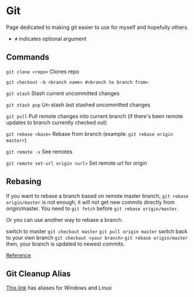 # Git

Page dedicated to making git easier to use for myself and hopefully others.

* `#` indicates optional argument

## Commands

`git clone <repo>` Clones repo

`git checkout -b <branch name> #<branch to branch from>`

`git stash` Stash current uncommitted changes

`git stash pop` Un-stash last stashed uncommitted changes

`git pull` Pull remote changes into current branch (if there's been remote updates to branch currently checked out)

`git rebase <base>` Rebase from branch (example: `git rebase origin masterr`)

`git remote -v` See remotes

`git remote set-url origin <url>` Set remote url for origin

## Rebasing

If you want to rebase a branch based on remote master branch, `git rebase origin/master` is not enough, it will not get new commits directly from origin/master. You need to `git fetch` before `git rebase origin/master`.

Or you can use another way to rebase a branch.

switch to master `git checkout master`
`git pull origin master`
switch back to your own branch `git checkout <your branch>`
`git rebase origin/master`
then, your branch is updated to newest commits.

[Reference](https://stackoverflow.com/questions/29164321/git-difference-git-rebase-origin-branch-vs-git-rebase-origin-branch)

## Git Cleanup Alias

[This link](https://stackoverflow.com/questions/37664226/git-fetch-origin-prune-doesnt-delete-local-branches) has aliases for Windows and Linux
